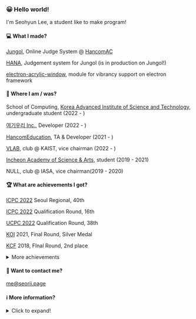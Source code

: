 ### 😀 Hello world!

I'm Seohyun Lee, a student like to make program!

#### 💻 What I made?

[Jungol](http://www.jungol.co.kr), Online Judge System @ [HancomAC](https://github.com/HancomAC)

[HANA](https://github.com/HancomAC/HANA), Judgement system for Jungol (is in production on Jungol!)

[electron-acrylic-window](https://github.com/Seo-Rii/electron-acrylic-window), module for vibrancy support on electron framework

#### 📍 Where I am / was?

School of Computing, [Korea Advanced Institute of Science and Technology](https://kaist.ac.kr/), undergraduate student (2022 - )

[여기우리 Inc.](https://herewe.space), Developer (2022 - )

[HancomEducation](https://www.hancomac.com/), TA & Developer (2021 - )

[VLAB](https://vlab-kaist.github.io), club @ KAIST, vice chairman (2022 - )

[Incheon Academy of Science & Arts](http://iasa.icehs.kr/), student (2019 - 2021)

NULL, club @ IASA, vice chairman(2019 - 2020)

#### 🏆 What are achievements I got?

[ICPC 2022](https://icpc.global) Seoul Regional, 40th

[ICPC 2022](https://icpc.global) Qualification Round, 16th

[UCPC 2022](https://ucpc.me) Qualification Round, 38th

[KOI](https://koi.or.kr) 2021, Final Round, Silver Medal

[KCF](https://kcf.or.kr) 2018, FInal Round, 2nd place

<details>

<summary>More achievements</summary>

[KOI](https://koi.or.kr) 2021, Qualification Round, Silver Medal

[KOI](https://koi.or.kr) 2019, Final Round, Bronze Medal

[KOI](https://koi.or.kr) 2019, Qualification Round, Silver Medal

[KOI](https://koi.or.kr) 2018, Final Round, Silver Medal

[KOI](https://koi.or.kr) 2018, Qualification Round, Silver Medal
</details>

#### 📨 Want to contact me?

me@seorii.page

#### ℹ️ More information?

<details>
<summary>Click to expand!</summary>
  
[![solved.ac](http://mazassumnida.wtf/api/v2/generate_badge?boj=seorii)](https://solved.ac/seorii)

[![Seo-Rii's github stats](https://github-readme-stats.vercel.app/api?username=Seo-Rii)](https://github.com/anuraghazra/github-readme-stats)

[![Top Langs](https://github-readme-stats.vercel.app/api/top-langs/?username=Seo-Rii)](https://github.com/anuraghazra/github-readme-stats)
</details>

